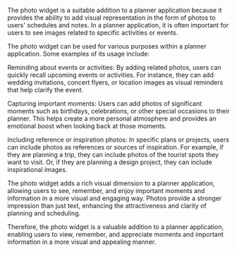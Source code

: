 The photo widget is a suitable addition to a planner application because it provides the ability to add visual representation in the form of photos to users' schedules and notes. In a planner application, it is often important for users to see images related to specific activities or events.

The photo widget can be used for various purposes within a planner application. Some examples of its usage include:

Reminding about events or activities: By adding related photos, users can quickly recall upcoming events or activities. For instance, they can add wedding invitations, concert flyers, or location images as visual reminders that help clarify the event.

Capturing important moments: Users can add photos of significant moments such as birthdays, celebrations, or other special occasions to their planner. This helps create a more personal atmosphere and provides an emotional boost when looking back at those moments.

Including reference or inspiration photos: In specific plans or projects, users can include photos as references or sources of inspiration. For example, if they are planning a trip, they can include photos of the tourist spots they want to visit. Or, if they are planning a design project, they can include inspirational images.

The photo widget adds a rich visual dimension to a planner application, allowing users to see, remember, and enjoy important moments and information in a more visual and engaging way. Photos provide a stronger impression than just text, enhancing the attractiveness and clarity of planning and scheduling.

Therefore, the photo widget is a valuable addition to a planner application, enabling users to view, remember, and appreciate moments and important information in a more visual and appealing manner.




